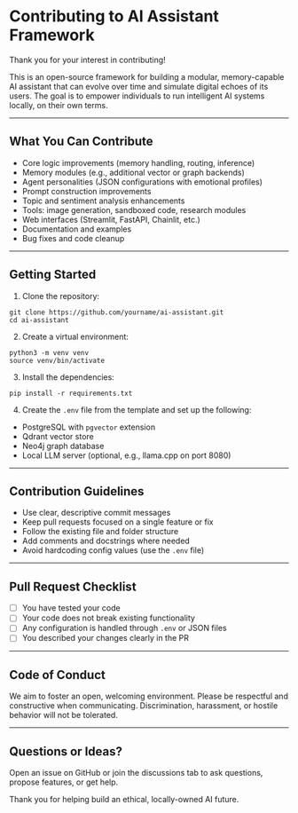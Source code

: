 # Contributing to AI Assistant Framework

Thank you for your interest in contributing!

This is an open-source framework for building a modular, memory-capable AI assistant that can evolve over time and simulate digital echoes of its users. The goal is to empower individuals to run intelligent AI systems locally, on their own terms.

---

## What You Can Contribute

- Core logic improvements (memory handling, routing, inference)
- Memory modules (e.g., additional vector or graph backends)
- Agent personalities (JSON configurations with emotional profiles)
- Prompt construction improvements
- Topic and sentiment analysis enhancements
- Tools: image generation, sandboxed code, research modules
- Web interfaces (Streamlit, FastAPI, Chainlit, etc.)
- Documentation and examples
- Bug fixes and code cleanup

---

## Getting Started

1. Clone the repository:

```
git clone https://github.com/yourname/ai-assistant.git
cd ai-assistant
```

2. Create a virtual environment:

```
python3 -m venv venv
source venv/bin/activate
```

3. Install the dependencies:

```
pip install -r requirements.txt
```

4. Create the `.env` file from the template and set up the following:

- PostgreSQL with `pgvector` extension
- Qdrant vector store
- Neo4j graph database
- Local LLM server (optional, e.g., llama.cpp on port 8080)

---

## Contribution Guidelines

- Use clear, descriptive commit messages
- Keep pull requests focused on a single feature or fix
- Follow the existing file and folder structure
- Add comments and docstrings where needed
- Avoid hardcoding config values (use the `.env` file)

---

## Pull Request Checklist

- [ ] You have tested your code
- [ ] Your code does not break existing functionality
- [ ] Any configuration is handled through `.env` or JSON files
- [ ] You described your changes clearly in the PR

---

## Code of Conduct

We aim to foster an open, welcoming environment. Please be respectful and constructive when communicating. Discrimination, harassment, or hostile behavior will not be tolerated.

---

## Questions or Ideas?

Open an issue on GitHub or join the discussions tab to ask questions, propose features, or get help.

Thank you for helping build an ethical, locally-owned AI future.
